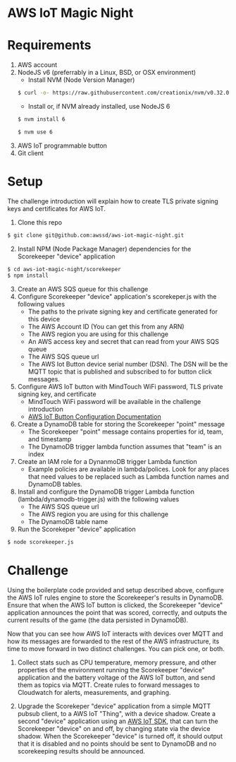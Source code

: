 # AWS IoT Magic Night

# Requirements

1. AWS account
2. NodeJS v6 (preferrably in a Linux, BSD, or OSX environment)
    - Install NVM (Node Version Manager)
    ```sh
    $ curl -o- https://raw.githubusercontent.com/creationix/nvm/v0.32.0/install.sh | bash
    ```
    - Install or, if NVM already installed, use NodeJS 6
    ```sh
    $ nvm install 6
    ```
    ```sh
    $ nvm use 6
    ```
3. AWS IoT programmable button
4. Git client

# Setup

The challenge introduction will explain how to create TLS private signing keys and certificates for AWS IoT.

1. Clone this repo
```sh
$ git clone git@github.com:awssd/aws-iot-magic-night.git
```
2. Install NPM (Node Package Manager) dependencies for the Scorekeeper "device" application
```sh
$ cd aws-iot-magic-night/scorekeeper
$ npm install
```
3. Create an AWS SQS queue for this challenge
4. Configure Scorekeeper "device" application's scorekeper.js with the following values
    - The paths to the private signing key and certificate generated for this device
    - The AWS Account ID (You can get this from any ARN)
    - The AWS region you are using for this challenge
    - An AWS access key and secret that can read from your AWS SQS queue
    - The AWS SQS queue url
    - The AWS Iot Button device serial number (DSN). The DSN will be the MQTT topic that is published and subscribed to for button click messages.    
5. Configure AWS IoT button with MindTouch WiFi password, TLS private signing key, and certificate
    - MindTouch WiFi password will be available in the challenge introduction
    - [AWS IoT Button Configuration Documentation](http://docs.aws.amazon.com/iot/latest/developerguide/configure-iot.html)
6. Create a DynamoDB table for storing the Scorekeeper "point" message
    - The Scorekeeper "point" message contains properties for id, team, and timestamp
    - The DynamoDB trigger lambda function assumes that "team" is an index
7. Create an IAM role for a DynanmoDB trigger Lambda function
    - Example policies are available in lambda/polices. Look for any places that need values to be replaced such as Lambda function names and DynamoDB tables.
8. Install and configure the DynamoDB trigger Lambda function (lambda/dynamodb-trigger.js) with the following values
    - The AWS SQS queue url
    - The AWS region you are using for this challenge
    - The DynamoDB table name
9. Run the Scorekeper "device" application
```sh
$ node scorekeeper.js
```
# Challenge

Using the boilerplate code provided and setup described above, configure the AWS IoT rules engine to store the Scorekeeper's results in DynamoDB. Ensure that when the AWS IoT button is clicked, the Scorekeeper "device" application announces the point that was scored, correctly, and outputs the current results of the game (the data persisted in DynamoDB).

Now that you can see how AWS IoT interacts with devices over MQTT and how its messages are forwarded to the rest of the AWS infrastructure, its time to move forward in two distinct challenges. You can pick one, or both.

1. Collect stats such as CPU temperature, memory pressure, and other properties of the environment running the Scorekeeper "device" application and the battery voltage of the AWS IoT button, and send them as topics via MQTT. Create rules to forward messages to Cloudwatch for alerts, measurements, and graphing.

2. Upgrade the Scorekeper "device" application from a simple MQTT pubsub client, to a AWS IoT "Thing", with a device shadow. Create a second "device" application using an [AWS IoT SDK](https://aws.amazon.com/iot/sdk/), that can turn the Scorekeeper "device" on and off, by changing state via the device shadow. When the Scorekeeper "device" is turned off, it should output that it is disabled and no points should be sent to DynamoDB and no scorekeeping results should be announced. 
